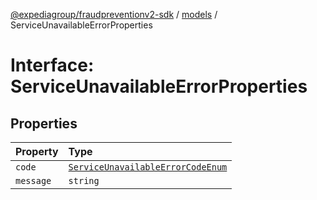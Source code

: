[@expediagroup/fraudpreventionv2-sdk](../../index.md) / [models](../index.md) / ServiceUnavailableErrorProperties

# Interface: ServiceUnavailableErrorProperties

## Properties

| Property | Type |
| :------ | :------ |
| `code` | [`ServiceUnavailableErrorCodeEnum`](../type-aliases/ServiceUnavailableErrorCodeEnum.md) |
| `message` | `string` |
